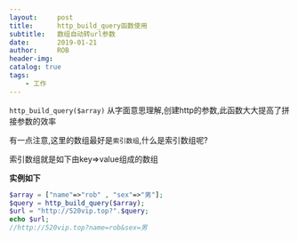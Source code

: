 ```yaml
---
layout:     post
title:      http_build_query函数使用
subtitle:   数组自动转url参数
date:       2019-01-21
author:     ROB
header-img: 
catalog: true
tags:
    - 工作
---
```


`http_build_query($array)` 从字面意思理解,创建http的参数,此函数大大提高了拼接参数的效率

有一点注意,这里的数组最好是`索引数组`,什么是索引数组呢?

索引数组就是如下由key=>value组成的数组

**实例如下**

~~~php
$array = ["name"=>"rob" , "sex"=>"男"];
$query = http_build_query($array);
$url = "http://520vip.top?".$query;
echo $url;
//http://520vip.top?name=rob&sex=男
~~~















